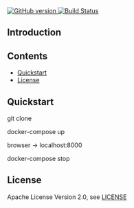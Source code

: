   <a href="https://github.com/flordan/djangoTest/releases">
    <img src="https://badge.fury.io/gh/flordan%2FdjangoTest.svg"
         alt="GitHub version">
  </a>
  <a href="https://travis-ci.org/bsc-wdc/dislib">
    <img src="https://travis-ci.org/flordan/djangoTest.svg?branch=master"
         alt="Build Status">
  </a> 

## Introduction

## Contents

- [Quickstart](#quickstart)
- [License](#license)

## Quickstart
git clone

docker-compose up

browser -> localhost:8000

docker-compose stop

## License
Apache License Version 2.0, see [LICENSE](LICENSE)
